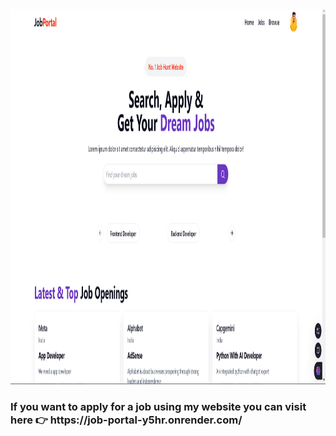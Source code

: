 <img src="https://github.com/Code2With-Pratik/Job-Portal/blob/main/image.png?raw=true" alt="Girl in a jacket"  height="600">

<h3> If you want to apply for a job using my website you can visit here 👉 https://job-portal-y5hr.onrender.com/ </h3>
